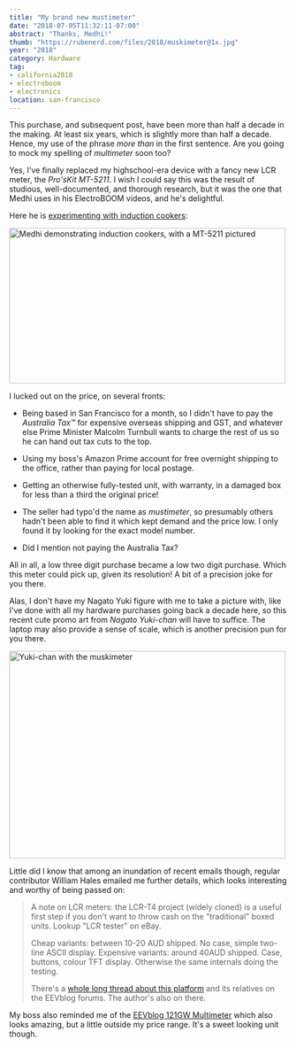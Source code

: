 ```yaml
---
title: "My brand new mustimeter"
date: "2018-07-05T11:32:11-07:00"
abstract: "Thanks, Medhi!"
thumb: "https://rubenerd.com/files/2018/muskimeter@1x.jpg"
year: "2018"
category: Hardware
tag:
- california2018
- electroboom
- electronics
location: san-francisco
---
```

This purchase, and subsequent post, have been more than half a decade in the making. At least six years, which is slightly more than half a decade. Hence, my use of the phrase *more than* in the first sentence. Are you going to mock my spelling of *multimeter* soon too?

Yes, I've finally replaced my highschool-era device with a fancy new LCR meter, the *Pro'sKit MT-5211*. I wish I could say this was the result of studious, well-documented, and thorough research, but it was the one that Medhi uses in his ElectroBOOM videos, and he's delightful.

Here he is [experimenting with induction cookers]\:

<p><a href="https://www.youtube.com/watch?v=M2YwkAWg0_g"><img src="https://rubenerd.com/files/2018/medhi-mt5211@1x.jpg" srcset="https://rubenerd.com/files/2018/medhi-mt5211@1x.jpg 1x, https://rubenerd.com/files/2018/medhi-mt5211@2x.jpg 2x" alt="Medhi demonstrating induction cookers, with a MT-5211 pictured" style="width:500px; height:281px" /></a></p>

I lucked out on the price, on several fronts:

* Being based in San Francisco for a month, so I didn't have to pay the *Australia Tax&trade;* for expensive overseas shipping and GST, and whatever else Prime Minister Malcolm Turnbull wants to charge the rest of us so he can hand out tax cuts to the top.

* Using my boss's Amazon Prime account for free overnight shipping to the office, rather than paying for local postage.

* Getting an otherwise fully-tested unit, with warranty, in a damaged box for less than a third the original price!

* The seller had typo'd the name as *mustimeter*, so presumably others hadn't been able to find it which kept demand and the price low. I only found it by looking for the exact model number.

* Did I mention not paying the Australia Tax?

All in all, a low three digit purchase became a low two digit purchase. Which this meter could pick up, given its resolution! A bit of a precision joke for you there.

Alas, I don't have my Nagato Yuki figure with me to take a picture with, like I've done with all my hardware purchases going back a decade here, so this recent cute promo art from *Nagato Yuki-chan* will have to suffice. The laptop may also provide a sense of scale, which is another precision pun for you there.

<p><img src="https://rubenerd.com/files/2018/muskimeter@1x.jpg" srcset="https://rubenerd.com/files/2018/muskimeter@1x.jpg 1x, https://rubenerd.com/files/2018/muskimeter@2x.jpg 2x" alt="Yuki-chan with the muskimeter" style="width:500px; height:375px;" /></p>

Little did I know that among an inundation of recent emails though, regular contributor William Hales emailed me further details, which looks interesting and worthy of being passed on:

> A note on LCR meters: the LCR-T4 project (widely cloned) is a useful first step if you don't want to throw cash on the "traditional" boxed units.  Lookup "LCR tester" on eBay.
> 
> Cheap variants: between 10-20 AUD shipped.  No case, simple two-line ASCII display.
Expensive variants: around 40AUD shipped.  Case, buttons, colour TFT display.  Otherwise the same internals doing the testing.
>
> There's a [whole long thread about this platform] and its relatives on the EEVblog forums.  The author's also on there.

My boss also reminded me of the [EEVblog 121GW Multimeter] which also looks amazing, but a little outside my price range. It's a sweet looking unit though.

[whole long thread about this platform]: http://www.eevblog.com/forum/testgear/$20-lcr-esr-transistor-checker-project/
[The Amazon seller had it typo'd as mustimeter]: https://smile.amazon.com/gp/product/B01D5YVFLA/
[experimenting with induction cookers]: https://www.youtube.com/watch?v=M2YwkAWg0_g
[EEVblog 121GW Multimeter]: https://www.eevblog.com/product/121gw/

